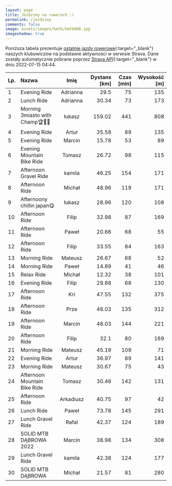 ```yaml
---
layout: page
title: Jeździmy na rowerach :)
permalink: /jezdzimy
comments: false
image: assets/images/kmtb/kmtb008.jpg
imageshadow: true
---
```


Poniższa tabela prezentuje [ostatnie jazdy rowerowe](https://www.strava.com/clubs/336381){:target="_blank"} naszych klubowiczów na podstawie aktywności w serwisie Strava. Dane zostały automatycznie pobrane poprzez [Strava API](https://developers.strava.com/docs/reference/#api-Clubs-getClubActivitiesById){:target="_blank"} w dniu 2022-07-15 04:44.

Lp. | Nazwa | Imię | Dystans [km] | Czas [min] | Wysokość [m]
:--- | :--- | :---: | ---: | ---: | ---:
1|Evening Ride|Adrianna|29.5|75|135
2|Lunch Ride|Adrianna|30.34|73|173
3|Morning 3miasto with Champ🏆💪🤠|łukasz|159.02|441|808
4|Evening Ride|Artur|35.58|89|135
5|Evening Ride|Marcin|15.78|53|89
6|Evening Mountain Bike Ride|Tomasz|26.72|98|115
7|Afternoon Gravel Ride|kamila|46.25|154|171
8|Afternoon Ride|Michał|48.96|119|171
9|Afternoony chillin japan😋|łukasz|28.96|120|108
10|Afternoon Ride|Filip|32.98|87|169
11|Afternoon Ride|Paweł|20.66|68|55
12|Afternoon Ride|Filip|33.55|84|163
13|Morning Ride|Mateusz|26.67|68|52
14|Morning Ride|Paweł|14.89|41|46
15|Relax Ride|Michał|12.32|38|101
16|Evening Ride|Filip|29.88|68|130
17|Afternoon Ride|Kri|47.55|132|375
18|Afternoon Ride|Prze|48.03|135|312
19|Afternoon Ride|Marcin|48.03|144|221
20|Afternoon Ride|Filip|32.1|80|169
21|Morning Ride|Mateusz|45.19|109|71
22|Evening Ride|Artur|36.97|89|141
23|Morning Ride|Mateusz|30.67|75|43
24|Afternoon Mountain Bike Ride|Tomasz|30.48|142|131
25|Afternoon Ride|Arkadiusz|40.75|97|42
26|Lunch Ride |Paweł|73.78|145|291
27|Lunch Gravel Ride|Rafal|42.37|124|189
28|SOLID MTB DĄBROWA 2022|Marcin|38.98|134|308
29|Lunch Gravel Ride|kamila|42.38|124|177
30|SOLID MTB DĄBROWA |Michał|21.57|81|280
